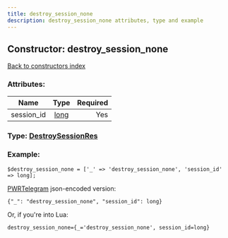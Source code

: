 ```yaml
---
title: destroy_session_none
description: destroy_session_none attributes, type and example
---
```

## Constructor: destroy\_session\_none  
[Back to constructors index](index.md)



### Attributes:

| Name     |    Type       | Required |
|----------|:-------------:|---------:|
|session\_id|[long](../types/long.md) | Yes|



### Type: [DestroySessionRes](../types/DestroySessionRes.md)


### Example:

```
$destroy_session_none = ['_' => 'destroy_session_none', 'session_id' => long];
```  

[PWRTelegram](https://pwrtelegram.xyz) json-encoded version:

```
{"_": "destroy_session_none", "session_id": long}
```


Or, if you're into Lua:  


```
destroy_session_none={_='destroy_session_none', session_id=long}

```


